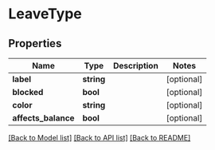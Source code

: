 # LeaveType

## Properties

 Name                | Type       | Description | Notes      
---------------------|------------|-------------|------------
 **label**           | **string** |             | [optional] 
 **blocked**         | **bool**   |             | [optional] 
 **color**           | **string** |             | [optional] 
 **affects_balance** | **bool**   |             | [optional] 

[[Back to Model list]](../README.md#documentation-for-models) [[Back to API list]](../README.md#documentation-for-api-endpoints) [[Back to README]](../README.md)


